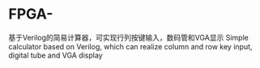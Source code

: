 # FPGA-
基于Verilog的简易计算器，可实现行列按键输入，数码管和VGA显示
Simple calculator based on Verilog, which can realize column and row key input, digital tube and VGA display
